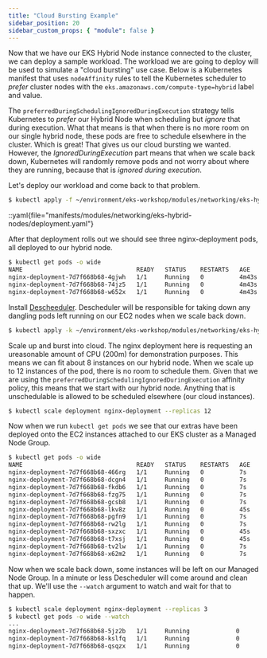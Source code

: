 ```yaml
---
title: "Cloud Bursting Example"
sidebar_position: 20
sidebar_custom_props: { "module": false }
---
```


Now that we have our EKS Hybrid Node instance connected to the cluster, we can
deploy a sample workload. The workload we are going to deploy will be used to
simulate a "cloud bursting" use case. Below is a Kubernetes manifest that uses
`nodeAffinity` rules to tell the Kubernetes scheduler to *prefer* cluster nodes
with the `eks.amazonaws.com/compute-type=hybrid` label and value.

The `preferredDuringSchedulingIgnoredDuringExecution` strategy tells Kubernetes
to *prefer* our Hybrid Node when scheduling but *ignore* that during execution.
What that means is that when there is no more room on our single hybrid node,
these pods are free to schedule elsewhere in the cluster. Which is great! That
gives us our cloud bursting we wanted. However, the *IgnoredDuringExecution*
part means that when we scale back down, Kubernetes will randomly remove pods
and not worry about where they are running, because that is *ignored during
execution*.

Let's deploy our workload and come back to that problem.

```bash
$ kubectl apply -f ~/environment/eks-workshop/modules/networking/eks-hybrid-nodes/deployment.yaml
```

::yaml{file="manifests/modules/networking/eks-hybrid-nodes/deployment.yaml"}

After that deployment rolls out we should see three nginx-deployment pods, all deployed to our hybrid node.

```bash
$ kubectl get pods -o wide
NAME                                READY   STATUS    RESTARTS   AGE     IP            NODE                   NOMINATED NODE   READINESS GATES
nginx-deployment-7d7f668b68-4gjwh   1/1     Running   0          4m43s   10.53.0.53    mi-0c1ecca718b7fc1ca   <none>           <none>
nginx-deployment-7d7f668b68-74jz5   1/1     Running   0          4m43s   10.53.0.99    mi-0c1ecca718b7fc1ca   <none>           <none>
nginx-deployment-7d7f668b68-w652x   1/1     Running   0          4m43s   10.53.0.100   mi-0c1ecca718b7fc1ca   <none>           <none>
```

Install [Descheeduler](https://github.com/kubernetes-sigs/descheduler).
Descheduler will be responsible for taking down any dangling pods left running
on our EC2 nodes when we scale back down.

```bash
$ kubectl apply -k ~/environment/eks-workshop/modules/networking/eks-hybrid-nodes/descheduler/
```

Scale up and burst into cloud. The nginx deployment here is requesting an
ureasonable amount of CPU (200m) for demonstration purposes. This means we can
fit about 8 instances on our hybrid node. When we scale up to 12 instances of
the pod, there is no room to schedule them. Given that we are using the
`preferredDuringSchedulingIgnoredDuringExecution` affinity policy, this means
that we start with our hybrid node. Anything that is unschedulable is allowed to
be scheduled elsewhere (our cloud instances).

```bash
$ kubectl scale deployment nginx-deployment --replicas 12
```

Now when we run `kubectl get pods` we see that our extras have been deployed onto the EC2 instances attached to our EKS cluster as a Managed Node Group.

```bash
$ kubectl get pods -o wide
NAME                                READY   STATUS    RESTARTS   AGE   IP              NODE                                          NOMINATED NODE   READINESS GATES
nginx-deployment-7d7f668b68-466rg   1/1     Running   0          7s    10.42.127.211   ip-10-42-119-239.us-west-2.compute.internal   <none>           <none>
nginx-deployment-7d7f668b68-dcgn4   1/1     Running   0          7s    10.42.187.246   ip-10-42-165-219.us-west-2.compute.internal   <none>           <none>
nginx-deployment-7d7f668b68-fkdb6   1/1     Running   0          7s    10.53.0.98      mi-0026d09f0152f3e60                          <none>           <none>
nginx-deployment-7d7f668b68-fzg75   1/1     Running   0          7s    10.53.0.102     mi-0026d09f0152f3e60                          <none>           <none>
nginx-deployment-7d7f668b68-gcsb8   1/1     Running   0          7s    10.53.0.82      mi-0026d09f0152f3e60                          <none>           <none>
nginx-deployment-7d7f668b68-lkv8z   1/1     Running   0          45s   10.53.0.27      mi-0026d09f0152f3e60                          <none>           <none>
nginx-deployment-7d7f668b68-pgfn9   1/1     Running   0          7s    10.53.0.81      mi-0026d09f0152f3e60                          <none>           <none>
nginx-deployment-7d7f668b68-rw2lg   1/1     Running   0          7s    10.42.187.240   ip-10-42-165-219.us-west-2.compute.internal   <none>           <none>
nginx-deployment-7d7f668b68-sxzxc   1/1     Running   0          45s   10.53.0.87      mi-0026d09f0152f3e60                          <none>           <none>
nginx-deployment-7d7f668b68-t7xsj   1/1     Running   0          45s   10.53.0.5       mi-0026d09f0152f3e60                          <none>           <none>
nginx-deployment-7d7f668b68-tv2lw   1/1     Running   0          7s    10.53.0.69      mi-0026d09f0152f3e60                          <none>           <none>
nginx-deployment-7d7f668b68-x62m2   1/1     Running   0          7s    10.42.155.144   ip-10-42-140-159.us-west-2.compute.internal   <none>           <none>
```

Now when we scale back down, some instances will be left on our Managed Node
Group. In a minute or less Descheduler will come around and clean that up. We'll
use the `--watch` argument to watch and wait for that to happen.

```bash
$ kubectl scale deployment nginx-deployment --replicas 3
$ kubectl get pods -o wide --watch
...
nginx-deployment-7d7f668b68-5jz2b   1/1     Running             0          2s    10.53.0.97      mi-0026d09f0152f3e60                          <none>           <none>
nginx-deployment-7d7f668b68-kslfq   1/1     Running             0          3s    10.53.0.110     mi-0026d09f0152f3e60                          <none>           <none>
nginx-deployment-7d7f668b68-qsqzx   1/1     Running             0          3s    10.53.0.111     mi-0026d09f0152f3e60                          <none>           <none>
```
